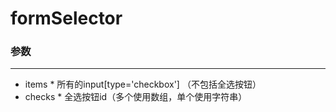 # formSelector
### 参数
***********
* items *
所有的input[type='checkbox'] （不包括全选按钮）
* checks *
全选按钮id（多个使用数组，单个使用字符串）
